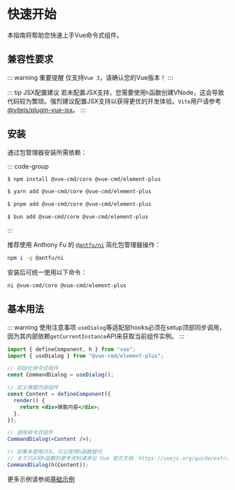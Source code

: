 # 快速开始

本指南将帮助您快速上手Vue命令式组件。

## 兼容性要求

::: warning 重要提醒
仅支持`Vue 3`，请确认您的Vue版本！
:::

::: tip JSX配置建议
若未配置JSX支持，您需要使用`h`函数创建VNode，这会导致代码较为繁琐。强烈建议配置JSX支持以获得更优的开发体验。`Vite`用户请参考 [@vitejs/plugin-vue-jsx](https://www.npmjs.com/package/@vitejs/plugin-vue-jsx)。
:::

## 安装

通过包管理器安装所需依赖：

::: code-group

```bash [npm]
$ npm install @vue-cmd/core @vue-cmd/element-plus
```

```bash [yarn]
$ yarn add @vue-cmd/core @vue-cmd/element-plus
```

```bash [pnpm]
$ pnpm add @vue-cmd/core @vue-cmd/element-plus
```

```bash [bun]
$ bun add @vue-cmd/core @vue-cmd/element-plus
```

:::

推荐使用 Anthony Fu 的 [`@antfu/ni`](https://www.npmjs.com/package/@antfu/ni) 简化包管理器操作：

```bash
npm i -g @antfu/ni
```

安装后可统一使用以下命令：

```bash
ni @vue-cmd/core @vue-cmd/element-plus
```

## 基本用法

::: warning 使用注意事项
`useDialog`等适配层hooks必须在setup顶部同步调用，因为其内部依赖`getCurrentInstance`API来获取当前组件实例。
:::

```jsx
import { defineComponent, h } from "vue";
import { useDialog } from "@vue-cmd/element-plus";

// 初始化命令式组件
const CommandDialog = useDialog();

// 定义弹窗内容组件
const Content = defineComponent({
  render() {
    return <div>弹窗内容</div>;
  },
});

// 调用命令式组件
CommandDialog(<Content />);

// 如果未使用JSX，可以使用h函数替代
// 关于JSX和h函数的更多资料请参见 Vue 官方文档：https://vuejs.org/guide/extras/render-function.html#the-h-function
CommandDialog(h(Content));
```

更多示例请参阅[基础示例](../example/base.md)
